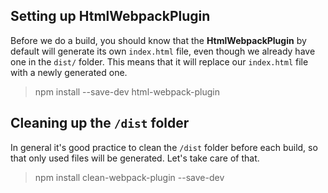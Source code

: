 ## Setting up HtmlWebpackPlugin
Before we do a build, you should know that the **HtmlWebpackPlugin** by default will generate its own ``index.html`` file, even though we already have one in the ``dist/`` folder. This means that it will replace our ``index.html`` file with a newly generated one.
> npm install --save-dev html-webpack-plugin

## Cleaning up the ``/dist`` folder
In general it's good practice to clean the ``/dist`` folder before each build, so that only used files will be generated. Let's take care of that.
> npm install clean-webpack-plugin --save-dev
